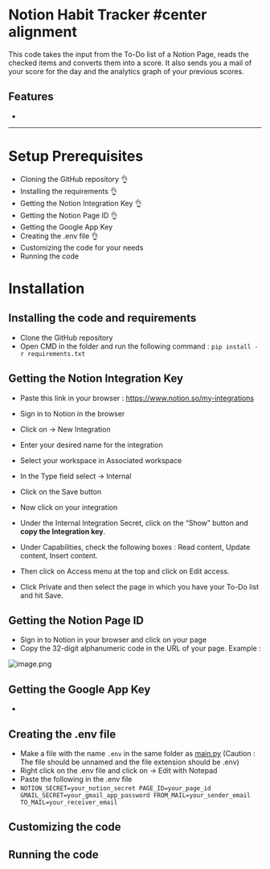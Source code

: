 # Notion Habit Tracker  #center alignment

This code takes the input from the To-Do list of a Notion Page, reads the checked items and converts them into a score. It also sends you a mail of your score for the day and the analytics graph of your previous scores.

## Features

- 

---

# Setup Prerequisites

- Cloning the GitHub repository 👌
- Installing the requirements 👌
- Getting the Notion Integration Key 👌
- Getting the Notion Page ID 👌
- Getting the Google App Key
- Creating the .env file 👌
- Customizing the code for your needs
- Running the code

# Installation

## Installing the code and requirements

-   Clone the GitHub repository
- Open CMD in the folder and run the following command : `pip install -r requirements.txt`

## Getting the Notion Integration Key

- Paste this link in your browser : https://www.notion.so/my-integrations
- Sign in to Notion in the browser
- Click on → New Integration
- Enter your desired name for the integration
- Select your workspace in Associated workspace
- In the Type field select → Internal
- Click on the Save button

- Now click on your integration
- Under the Internal Integration Secret, click on the “Show” button and **copy the Integration key**.
- Under Capabilities, check the following boxes : Read content, Update content, Insert content.
- Then click on Access menu at the top and click on Edit access.
- Click Private and then select the page in which you have your To-Do list and hit Save.

## Getting the Notion Page ID

- Sign in to Notion in your browser and click on your page
- Copy the 32-digit alphanumeric code in the URL of your page. Example :

![image.png](attachment:71364e0b-9ffd-44fd-a1ee-d944b39d5fcc:image.png)

## Getting the Google App Key

- 

## Creating the .env file

- Make a file with the name `.env` in the same folder as [main.py](http://main.py)  (Caution : The file should be unnamed and the file extension should be .env)
- Right click on the .env file and click on → Edit with Notepad
- Paste the following in the .env file
- `NOTION_SECRET=your_notion_secret
PAGE_ID=your_page_id
GMAIL_SECRET=your_gmail_app_password
FROM_MAIL=your_sender_email
TO_MAIL=your_receiver_email`

## Customizing the code

## Running the code

